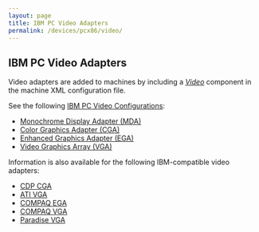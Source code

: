 ```yaml
---
layout: page
title: IBM PC Video Adapters
permalink: /devices/pcx86/video/
---
```


IBM PC Video Adapters
---------------------

Video adapters are added to machines by including a *[Video](/docs/pcx86/video/)* component in the machine XML
configuration file.

See the following [IBM PC Video Configurations](ibm/):

* [Monochrome Display Adapter (MDA)](ibm/mda/)
* [Color Graphics Adapter (CGA)](ibm/cga/)
* [Enhanced Graphics Adapter (EGA)](ibm/ega/)
* [Video Graphics Array (VGA)](ibm/vga/)

Information is also available for the following IBM-compatible video adapters:

* [CDP CGA](cdp/cga/)
* [ATI VGA](ati/vga/)
* [COMPAQ EGA](compaq/ega/)
* [COMPAQ VGA](compaq/vga/)
* [Paradise VGA](paradise/vga/)
